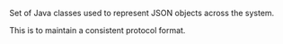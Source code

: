 Set of Java classes used to represent JSON objects across the system.

This is to maintain a consistent protocol format.
